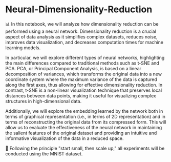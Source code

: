 # Neural-Dimensionality-Reduction
📊 In this notebook, we will analyze how dimensionality reduction can be performed using a neural network. Dimensionality reduction is a crucial aspect of data analysis as it simplifies complex datasets, reduces noise, improves data visualization, and decreases computation times for machine learning models.

In particular, we will explore different types of neural networks, highlighting the main differences compared to traditional methods such as t-SNE and PCA. PCA, or Principal Component Analysis, is based on a linear decomposition of variances, which transforms the original data into a new coordinate system where the maximum variance of the data is captured along the first axes, thus allowing for effective dimensionality reduction. In contrast, t-SNE is a non-linear visualization technique that preserves local distances between data points, making it useful for visualizing complex structures in high-dimensional data.

Additionally, we will explore the embedding learned by the network both in terms of graphical representation (i.e., in terms of 2D representation) and in terms of reconstructing the original data from its compressed form. This will allow us to evaluate the effectiveness of the neural network in maintaining the salient features of the original dataset and providing an intuitive and informative visualization of the data in a reduced space.

🚀 Following the principle "start small, then scale up," all experiments will be conducted using the MNIST dataset.
